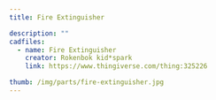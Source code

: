 ```yaml
---
title: Fire Extinguisher

description: ""
cadfiles:
  - name: Fire Extinguisher
    creator: Rokenbok kid*spark
    link: https://www.thingiverse.com/thing:325226

thumb: /img/parts/fire-extinguisher.jpg
---
```

